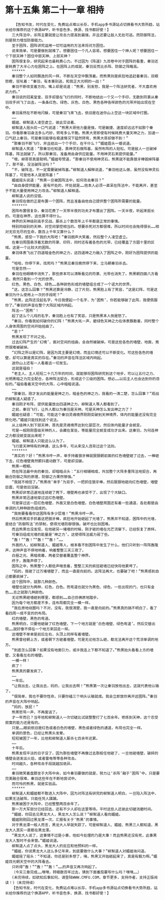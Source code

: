 # 第十五集 第二十一章 相持
        【告知书友，时代在变化，免费站点难以长存，手机app多书源站点切换看书大势所趋，站长给你推荐的这个换源APP，听书音色多、换源、找书都好使！】
       三大阵法中，杀阵主要就是让攻击力提高到最强，并且还要让敌人无处可逃。而防御阵法，则是努力增加防御能力。
       至于困阵，困阵讲究运用一切可运用的方法来将对方困住。
       说来简单，可是要做到就难了。想要困住一个凡人容易，想要困住一个神人呢？想要困住一个下部天神？困住中部天神、上部天神？
       困阵很复杂，研究起来也最耗费心力。不过因为《阵道》九百卷中对于困阵的看重，秦羽还是耗费了大半心力在困阵之上。在困阵上的成就，秦羽反而比杀阵、防御之阵略高。
       ******
       秦羽整个人如同飘逸的风一样，不断在天空中飘荡着。而熊黑则是疯狂地追赶着秦羽，双眼怒瞪，狂吼着：“秦羽，有本事别逃，和我正大光明的一战！”
       秦羽不断改变着方向，嘴上却是说道：“熊黑，别发怒，我是一个阵法研究者，不大喜欢用武力的。”
       秦羽说的冠冕堂皇，双手却是在飞行的同时，不断地结出一个又一个手印，无数到符篆从秦羽双手间飞了出去，一条条红色、绿色、灰色、白色、黑色各种各样颜色的光带开始出现在空中。
       秦羽虽然在不断地闪躲，可是秦羽飞来飞去，依旧是在迷你山上空这一块区域中打圈。
       ……
       媚姬、柳絮道人凌空虚立，彼此交谈着、
       柳絮道人摇头叹一口气说道：“熊黑大哥他力量是强，可是敏捷、速度却远远不如那个秦羽。你看那秦羽身法多么巧妙，转弯多么干脆。熊黑大哥即使有时候耗费大量天神之力，加速一口气赶上秦羽，可是秦羽能够在极速情况下猛然转弯，熊黑大哥却做不到！”
       “那秦羽不断飞行，并且结出一个个手印，在干什么？”媚姬眉头一蹙说道。
       柳絮道人笑道：“那秦羽也知道，靠神灵石做阵基，虽然布阵的人轻松，可是敌人一旦破掉阵基，阵法就破了。所以那秦羽，准备用自身供应能量。不用神灵石来提供能量。”
       “哦，柳哥哥真是聪明。”媚姬夸赞道，“那秦羽不使用神灵石，熊黑就不能靠狼牙棒毁掉阵基了。那不是，没法破阵法吗？”
       “不，破阵法，不一定需要破掉阵基。”柳絮道人解释说道，“秦羽他这么做，虽然没有神灵石阵基了，可是他本人就是阵基！”
       媚姬摇头说道：“熊黑一旦被困阵法中，如何攻击秦羽？”
       “由自身提供能量，是有坏处的，坏处就是……他本人必须一直呆在阵法中，不能离开，甚至于不能大量使用神之力攻击。”柳絮道人解释道。
       柳絮道人说的没错。
       秦羽现在做的正是布置一个困阵，而且准备由他自己提供整个困阵所需要的能量。
       *******
       困阵布置很复杂，秦羽花费了一天带半夜的功夫才布置出了困阵。一天半夜，听起来挺长的。可是在神界，这也算不得什么。
       神界的天神级别高手交战，厮杀上个数百年上千年都是正常的事情。
       特别同级别的天神，对空间掌控相当的。想要杀死对方都很难，所以时间也会拖得很长……相对无穷无尽的生命，数百上千年又算什么？
       “熊黑，感受一下我的大阵吧！”秦羽朗声大笑着，然后整个人凌空虚立。
       在秦羽周围悬浮着无数的符篆、印符，同时还有着各色的光带，已经覆盖了方圆十里的区域。这是一个比较大的困阵。
       秦羽体表飞出了四道暗金色的神之力，这四道神之力融入了困阵之中，刚好为困阵提供的能量。
       “哈哈，你停下来，找死吗？”熊黑见秦羽竟然停下来，立马朝秦羽杀去。
       可是忽然——
       秦羽在他眼睛中消失了，那些原本可以清晰看见的符篆、光带也消失了。熊黑朝四面八方看去，竟然只看到一个光的世界。
       红色、黑色、白色、绿色……各种颜色形成的墙壁组合成了一个诺大的世界。
       “这，这怎么回事？”熊黑还算是冷静，过了片刻，熊黑脸上有了笑容，“这是幻阵，可是这秦羽为什么使用上一次的手段呢？”
       “熊黑，此阵还没起名字，今日我便起一个名字，为‘困熊’，你若能够破了此阵，我便佩服你了。”秦羽的声音在整个大阵区域内响起。
       阵法——‘困熊’！
       起了这么个儿戏的名字，秦羽脸上也有了笑容，只是熊黑本人倒是怒了。
       “秦羽，你看我如何破你的幻阵！”熊黑大吼一声，碧绿色天神之力在体表飘散着，同时整个人身体周围的空间开始扭曲了。
       “恩？”
       熊黑发现了不对之处。
       过去幻阵产生的‘幻境’，面对空间的扭曲，会自然被破掉。可是这些各色的墙壁，地面，竟然很难被破掉。
       “幻阵之所以是幻阵，是因为其主要是幻境，而且幻境还可以不断变化。可这些各色的墙壁，却可以算是真实的存在。”秦羽的声音在阵法区域内响起。
       迷你山上还有一人看着这一切发生。
       这就是福伯！
       “老主人，主人短短二十几万年的时间，就能够将困阵研究到这个地步，可以让五行之力、光明黑暗之力完全配合，各种阵法契合，形成这个三级的困阵。想必……以后主人也会达到你的目标的。”福伯看着天空中的大阵，心中暗暗说道。
       ……
       “那秦羽，刚才发出的能量是神之力，暗金色的神之力，我看的一清二楚，怎么回事？”观战的柳絮道人疑惑了。
       秦羽刚才布阵，提供能量放出四道神之力，柳絮道人等人都看到了。
       之前，秦羽飞行，让外人都以为秦羽是天神。可是天神怎么发出神之力了？
       媚姬也疑惑：“可能，可能这个秦羽灵魂境界刚刚突破到天神境界，体内的能量还没有完全转化吧。”媚姬只能找到这个说法。
       从上级神人到下部天神，首先是灵魂境界达到化婴层次，然后体内能量才会蜕变。
       可是一般刚刚晋级天神的人，会藏在某处，等能量完全蜕变成功才出来。这秦羽，为何连神之力都没蜕变就出来呢？
       媚姬、柳絮道人只能这么认为了。
       飞行是天神特有的神通，这么多年，可从来没人违背过这个法则。
       *******
       “真实的？好！”熊黑冷哼一声，单手持着狼牙棒就狠狠朝前面的红色墙壁砸了过去，一棒砸下去，红色墙壁竟然颤抖震动数下，可是却没破。
       熊黑一瞪眼。
       而在阵法最中央的秦羽，却暗暗点头：“五行相辅相成，外加整个大阵多重阵法地契合，再融合防御之阵的原理，防御之力果然够强。”
       “我就不相信了。”熊黑改‘单手’为双手，一把抓住狼牙棒，然后狠狠地砸向红色墙壁，墙壁巨震，可是依旧没破。
       熊黑却非常迅速地连续砸了两下，墙壁再也承受不了，出现了个大缺口。
       熊黑非常迅速地穿过这红色墙壁。
       可是穿过这一层红色墙壁，外面又是白色墙壁。白色墙壁周围还有着一些通道，各处都是由单调的几种种颜色组成的。
       “我倒要看看你这困阵有多少层墙！”熊黑冷哼一声。
       然后熊黑双手抓着这把狼牙棒，疯狂地开始砸起了光墙了。熊黑并不知道，困阵中的光墙，是结合‘防御阵法’的禁制，使得光墙防御很强。破坏也比较困难。
       而且熊黑也没发现，在他砸另一堵墙的时候，刚才砸的墙在光芒流窜下，已经恢复了原样。
       可秦羽组成光墙的能量是‘神之力’。这使得阵法威力弱了些。
       “轰！”“轰！”“轰！”“轰！”……
       外面的人，如柳絮道人、媚姬等人，根本看不到困阵中发生了什么，他们只听到一阵阵轰隆声，这种声音不停地响着，响着整整三天三夜了。
       白昼之光、黑暗夜幕，两者交替着覆盖整个神界。
       终于，轰隆声停了。
       困阵之中，熊黑整个人都低声喘息着，整整三天的疯狂砸墙已经快将他累垮了。
       “妈的，我砸了过万堵墙壁了，而且一直是向前的。这阵法再大，也要破了吧！”熊黑感到自己都要疯掉了。
       这个困阵中，就那几种颜色。
       墙壁也就分为两种，红色，白色。而弯道也就分为黑色、绿色，一些出现的门，也只有金色……总之就那几种颜色。
       无论熊黑砸墙砸到哪里，都感到……自己仿佛原地踏步。
       因为每个地方都差不多，连布局都完全一模一样。
       “我在原地绕圈吗？不对，没有，我很清楚，我一直是向前的。”熊黑真的搞不明白了，看了看四周一成不变的的布局。
       红的墙壁，黑色的弯道。
       熊黑明白，只要他砸破了红色墙壁，下一个地方就是‘白色墙壁、绿色弯道’。然后交替出现……就好像不停在一个地方来回走一样。
       这墙壁不单单是前后左右，头顶上同样有着墙壁。
       熊黑曾经朝上方，或者朝下方砸着墙壁。可是无论他怎么砸，都无法离开这个荒凉单调的地方。
       “到底怎么回事？如果没有地面引力，或许我连上下都不知道了。”熊黑抬头看看上方的墙壁，又看看左右的墙壁。
       一模一样！
       疯了！
       熊黑真的要发疯了。
       ……
       一年后。
       “让我出去，让我出去，妈的，让我出去啊！”熊黑第一次让秦羽放他出去，这就代表他认输了。
       “很简单，我也不要你性命，只要你磕三个响头认输就成。我会立即放你离开这困阵。”秦羽的声音在大阵中响起。
       “妈的，放屁！”
       熊黑怒骂一声，不再废话了。
       才一年而已？当年他和柳絮道人一次切磋比试就整整打了七百余年。修炼到天神，这个忍受寂寞的能力还是有的。
       只是……眼前依旧是红色或者白色的墙壁，黑色或者绿色的通道，布局也完全一样。
       单调的景色，已经让熊黑头发晕。
       短短被困了一年，比他和柳絮道人厮杀七百余年还累。
       ……
       十年后。
       熊黑发现平淡的日子没了，因为那些墙壁不再像过去那般任他砸了，一旦他砸墙壁，破碎的墙壁会迸发出火焰，或者雷电等等各种攻击。
       时间越久，各种攻击手段就越加诡异。
       ……
       秦羽微笑着盘膝坐于大阵中央，如今秦羽要做的就是，努力让‘杀阵’融于‘困阵’中。只是要完美融合很难，秦羽这些年在不断地尝试中。
       而可怜的熊黑，就是实验品。
       ******
       柳絮道人和媚姬都不敢进入大阵中，因为对阵法有研究的柳絮道人明白，一旦陷入阵法中，如果无法破阵，只能任凭人蹂躏。
       熊黑被困于大阵中，已经整整两百余年了。
       那一万大军部分已经回去，还有不少人却在这里等待。平时这些人还彼此切磋消磨时间。
       “媚姬，你回去见黑龙大人，黑龙大人怎么说？”柳絮道人看向媚姬。
       媚姬刚刚回过黑龙潭一次，汇报有关于‘熊黑’的事情。
       对于黑龙潭一般人而言，黑龙大人早就失踪了。可是柳絮道人、媚姬、熊黑三人都知道，黑龙大人其实一直都在黑龙潭。
       “黑龙大人说了，这事情不过是小事，他如今处理的乃是大事！而且熊黑还没有死，此事黑龙大人暂时不会来管。”媚姬说道。
       柳絮道人点了点头，黑龙大人的反应和他预料的一样。
       “媚姬，你说黑龙大人这么多亿年来，到底要做什么大事？”柳絮道人对媚姬询问道。
       媚姬摇了摇头：“不知道，你还是别多想了，咦，熊黑又开始砸起来了，真是有毅力啊。”媚姬目光朝天空中的大阵看去。
       只听得“轰！”“轰！”“轰！”……的声音又再次响起了。
       （今天三章完成……嘿嘿，转眼数百年过去，猜到下面番茄要写什么吗？嘿嘿……）
       (未完待续，如欲知后事如何，请登陆WWW.CMFU.COM，章节更多，支持作者，支持正版阅读！)（未完待续）
       【告知书友，时代在变化，免费站点难以长存，手机app多书源站点切换看书大势所趋，站长给你推荐的这个换源APP，听书音色多、换源、找书都好使！】
